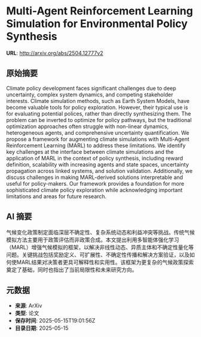 # Multi-Agent Reinforcement Learning Simulation for Environmental Policy Synthesis

**URL**: http://arxiv.org/abs/2504.12777v2

## 原始摘要

Climate policy development faces significant challenges due to deep
uncertainty, complex system dynamics, and competing stakeholder interests.
Climate simulation methods, such as Earth System Models, have become valuable
tools for policy exploration. However, their typical use is for evaluating
potential polices, rather than directly synthesizing them. The problem can be
inverted to optimize for policy pathways, but the traditional optimization
approaches often struggle with non-linear dynamics, heterogeneous agents, and
comprehensive uncertainty quantification. We propose a framework for augmenting
climate simulations with Multi-Agent Reinforcement Learning (MARL) to address
these limitations. We identify key challenges at the interface between climate
simulations and the application of MARL in the context of policy synthesis,
including reward definition, scalability with increasing agents and state
spaces, uncertainty propagation across linked systems, and solution validation.
Additionally, we discuss challenges in making MARL-derived solutions
interpretable and useful for policy-makers. Our framework provides a foundation
for more sophisticated climate policy exploration while acknowledging important
limitations and areas for future research.


## AI 摘要

气候变化政策制定面临深层不确定性、复杂系统动态和利益冲突等挑战。传统气候模拟方法主要用于政策评估而非政策合成。本文提出利用多智能体强化学习（MARL）增强气候模拟的框架，以解决非线性动态、异质主体和不确定性量化等问题。关键挑战包括奖励定义、可扩展性、不确定性传播和解决方案验证，以及如何使MARL结果对决策者更具可解释性和实用性。该框架为更复杂的气候政策探索奠定了基础，同时也指出了当前局限性和未来研究方向。

## 元数据

- **来源**: ArXiv
- **类型**: 论文
- **保存时间**: 2025-05-15T19:01:56Z
- **目录日期**: 2025-05-15
